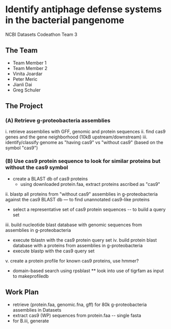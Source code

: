 # Identify antiphage defense systems in the bacterial pangenome
NCBI Datasets Codeathon Team 3

## The Team
- Team Member 1
- Team Member 2
- Vinita Joardar
- Peter Meric
- Jianli Dai
- Greg Schuler


## The Project


### (A) Retrieve g-proteobacteria assemblies
i. retrieve assemblies with GFF, genomic and protein sequences
ii. find cas9 genes and the gene neighborhood (10kB upstream/downstream)
iii. identify/classify genome as "having cas9" vs "without cas9" (based on the symbol "cas9")


### (B) Use cas9 protein sequence to look for similar proteins but without the cas9 symbol
* create a BLAST db of cas9 proteins
  * using downloaded protein.faa, extract proteins ascribed as "cas9"

ii. blastp all proteins from "without cas9" assemblies in g-proteobacteria against the cas9 BLAST db &mdash; to find unannotated cas9-like proteins
  * select a representative set of cas9 protein sequences -- to build a query set

iii. build nucleotide blast database with genomic sequences from assemblies in g-proteobacteria
  * execute tblastn with the cas9 protein query set
iv. build protein blast database with a proteins from assemblies in g-proteobacteria
  * execute blastp with the cas9 query set

v. create a protein profile for known cas9 proteins, use hmmer?
  * domain-based search using rpsblast
    ** look into use of tigrfam as input to makeprofiledb


## Work Plan 
* retrieve (protein.faa, genomic.fna, gff) for 80k g-proteobacteria assemblies in Datasets
* extract cas9 (WP) sequences from protein.faa -- single fasta
* for B.iii, generate 
